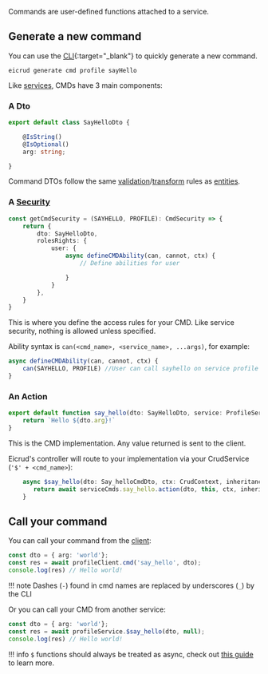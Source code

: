 Commands are user-defined functions attached to a service.

## Generate a new command

You can use the [CLI](){:target="_blank"} to quickly generate a new command.

```
eicrud generate cmd profile sayHello
```

Like [services](/services/definition), CMDs have 3 main components:

### A Dto

```typescript title="services/profile/cmds/say_hello/say_hello.dto.ts"
export default class SayHelloDto {

    @IsString()
    @IsOptional()
    arg: string;

}
```

Command DTOs follow the same [validation](/services/validation)/[transform](/services/transform) rules as [entities](/services/entity).

### A [Security](/services/security)

```typescript title="services/profile/cmds/say_hello/say_hello.security.ts"
const getCmdSecurity = (SAYHELLO, PROFILE): CmdSecurity => { 
    return {
        dto: SayHelloDto,
        rolesRights: {
            user: {
                async defineCMDAbility(can, cannot, ctx) {
                    // Define abilities for user

                }
            }
        },
    }
}
```
This is where you define the access rules for your CMD. Like service security, nothing is allowed unless specified.

Ability syntax is `can(<cmd_name>, <service_name>, ...args)`, for example:
```typescript
async defineCMDAbility(can, cannot, ctx) {
    can(SAYHELLO, PROFILE) //User can call sayhello on service profile
}
```

### An Action
```typescript title="services/profile/cmds/sayhello/sayhello.action.ts"
export default function say_hello(dto: SayHelloDto, service: ProfileService, ctx: CrudContext, inheritance?: any ){
    return `Hello ${dto.arg}!`
}
```
This is the CMD implementation. Any value returned is sent to the client.

Eicrud's controller will route to your implementation via your CrudService (`'$' + <cmd_name>`):
```typescript title="services/profile/profile.service.ts"
    async $say_hello(dto: Say_helloCmdDto, ctx: CrudContext, inheritance?: any) {
       return await serviceCmds.say_hello.action(dto, this, ctx, inheritance);
    }
```
## Call your command

You can call your command from the [client]():
```typescript 
const dto = { arg: 'world'};
const res = await profileClient.cmd('say_hello', dto);
console.log(res) // Hello world!
```
!!! note
    Dashes (`-`) found in cmd names are replaced by underscores (`_`) by the CLI

Or you can call your CMD from another service:
```typescript 
const dto = { arg: 'world'};
const res = await profileService.$say_hello(dto, null);
console.log(res) // Hello world!
```

!!! info
    `$` functions should always be treated as async, check out [this guide](/microservices/dollar-functions) to learn more.